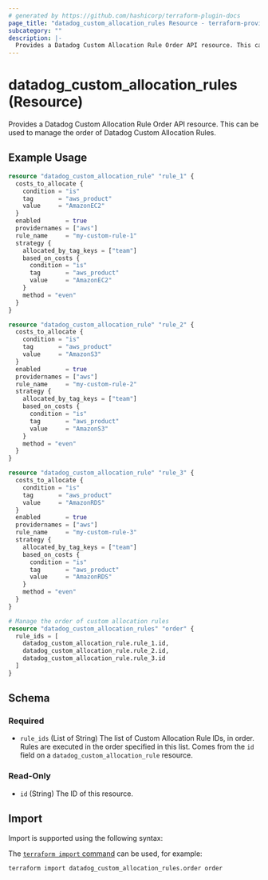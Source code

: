 ```yaml
---
# generated by https://github.com/hashicorp/terraform-plugin-docs
page_title: "datadog_custom_allocation_rules Resource - terraform-provider-datadog"
subcategory: ""
description: |-
  Provides a Datadog Custom Allocation Rule Order API resource. This can be used to manage the order of Datadog Custom Allocation Rules.
---
```


# datadog_custom_allocation_rules (Resource)

Provides a Datadog Custom Allocation Rule Order API resource. This can be used to manage the order of Datadog Custom Allocation Rules.

## Example Usage

```terraform
resource "datadog_custom_allocation_rule" "rule_1" {
  costs_to_allocate {
    condition = "is"
    tag       = "aws_product"
    value     = "AmazonEC2"
  }
  enabled       = true
  providernames = ["aws"]
  rule_name     = "my-custom-rule-1"
  strategy {
    allocated_by_tag_keys = ["team"]
    based_on_costs {
      condition = "is"
      tag       = "aws_product"
      value     = "AmazonEC2"
    }
    method = "even"
  }
}

resource "datadog_custom_allocation_rule" "rule_2" {
  costs_to_allocate {
    condition = "is"
    tag       = "aws_product"
    value     = "AmazonS3"
  }
  enabled       = true
  providernames = ["aws"]
  rule_name     = "my-custom-rule-2"
  strategy {
    allocated_by_tag_keys = ["team"]
    based_on_costs {
      condition = "is"
      tag       = "aws_product"
      value     = "AmazonS3"
    }
    method = "even"
  }
}

resource "datadog_custom_allocation_rule" "rule_3" {
  costs_to_allocate {
    condition = "is"
    tag       = "aws_product"
    value     = "AmazonRDS"
  }
  enabled       = true
  providernames = ["aws"]
  rule_name     = "my-custom-rule-3"
  strategy {
    allocated_by_tag_keys = ["team"]
    based_on_costs {
      condition = "is"
      tag       = "aws_product"
      value     = "AmazonRDS"
    }
    method = "even"
  }
}

# Manage the order of custom allocation rules
resource "datadog_custom_allocation_rules" "order" {
  rule_ids = [
    datadog_custom_allocation_rule.rule_1.id,
    datadog_custom_allocation_rule.rule_2.id,
    datadog_custom_allocation_rule.rule_3.id
  ]
}
```

<!-- schema generated by tfplugindocs -->
## Schema

### Required

- `rule_ids` (List of String) The list of Custom Allocation Rule IDs, in order. Rules are executed in the order specified in this list. Comes from the `id` field on a `datadog_custom_allocation_rule` resource.

### Read-Only

- `id` (String) The ID of this resource.

## Import

Import is supported using the following syntax:

The [`terraform import` command](https://developer.hashicorp.com/terraform/cli/commands/import) can be used, for example:

```shell
terraform import datadog_custom_allocation_rules.order order
```
